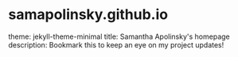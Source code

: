 # samapolinsky.github.io

theme: jekyll-theme-minimal
title: Samantha Apolinsky's homepage
description: Bookmark this to keep an eye on my project updates!
